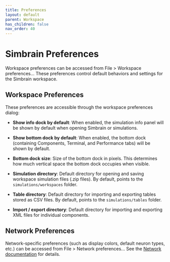 ```yaml
---
title: Preferences
layout: default
parent: Workspace
has_children: false
nav_order: 40
---
```


# Simbrain Preferences

Workspace preferences can be accessed from File > Workspace preferences... These preferences control default behaviors and settings for the Simbrain workspace.

## Workspace Preferences

These preferences are accessible through the workspace preferences dialog:

- **Show info dock by default**: When enabled, the simulation info panel will be shown by default when opening Simbrain or simulations.

- **Show bottom dock by default**: When enabled, the bottom dock (containing Components, Terminal, and Performance tabs) will be shown by default.

- **Bottom dock size**: Size of the bottom dock in pixels. This determines how much vertical space the bottom dock occupies when visible.

- **Simulation directory**: Default directory for opening and saving workspace simulation files (.zip files). By default, points to the `simulations/workspaces` folder.

- **Table directory**: Default directory for importing and exporting tables stored as CSV files. By default, points to the `simulations/tables` folder.

- **Import / export directory**: Default directory for importing and exporting XML files for individual components.

## Network Preferences

Network-specific preferences (such as display colors, default neuron types, etc.) can be accessed from File > Network preferences... See the [Network documentation](../network/) for details.
